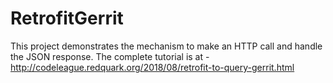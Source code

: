# RetrofitGerrit
This project demonstrates the mechanism to make an HTTP call and handle the JSON response. The complete tutorial is at - http://codeleague.redquark.org/2018/08/retrofit-to-query-gerrit.html

